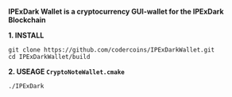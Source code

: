 **IPExDark Wallet is a cryptocurrency  GUI-wallet for the IPExDark Blockchain**


**1. INSTALL**

```
git clone https://github.com/codercoins/IPExDarkWallet.git
cd IPExDarkWallet/build
```

**2. USEAGE `CryptoNoteWallet.cmake`**
 
```
./IPExDark

```
